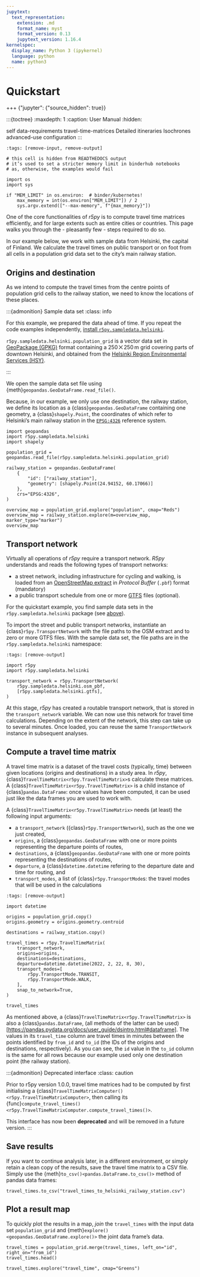 ```yaml
---
jupytext:
  text_representation:
    extension: .md
    format_name: myst
    format_version: 0.13
    jupytext_version: 1.16.4
kernelspec:
  display_name: Python 3 (ipykernel)
  language: python
  name: python3
---
```


# Quickstart

+++ {"jupyter": {"source_hidden": true}}

:::{toctree}
:maxdepth: 1
:caption: User Manual
:hidden:

self
data-requirements
travel-time-matrices
Detailed itineraries <detailed-itineraries>
Isochrones <isochrones>
advanced-use
configuration
:::

```{code-cell}
:tags: [remove-input, remove-output]

# this cell is hidden from READTHEDOCS output
# it’s used to set a stricter memory limit in binderhub notebooks
# as, otherwise, the examples would fail

import os
import sys

if "MEM_LIMIT" in os.environ:  # binder/kubernetes!
    max_memory = int(os.environ["MEM_LIMIT"]) / 2
    sys.argv.extend(["--max-memory", f"{max_memory}"])
```

One of the core functionalities of *r5py* is to compute travel time matrices
efficiently, and for large extents such as entire cities or countries. This
page walks you through the - pleasantly few - steps required to do so.

In our example below, we work with sample data from Helsinki, the capital of
Finland.  We calculate the travel times on public transport or on foot from all
cells in a population grid data set to the city’s main railway station.


## Origins and destination

As we intend to compute the travel times from the centre points of population grid
cells to the railway station, we need to know the locations of these places.

:::{admonition} Sample data set
:class: info

For this example, we prepared the data ahead of time. If you repeat the code
examples independently, [install
`r5py.sampledata.helsinki`](../installation/installation.md#sample-data-sets).

`r5py.sampledata.helsinki.population_grid` is a vector data set in [GeoPackage
(GPKG)](http://www.opengeospatial.org/standards/geopackage) format containing a
250 ⨉ 250 m grid covering parts of downtown Helsinki, and obtained from the
[Helsinki Region Environmental Services
(HSY)](https://hri.fi/data/en_GB/dataset/vaestotietoruudukko).

:::

We open the sample data set file using {meth}`geopandas.GeoDataFrame.read_file()`.

Because, in our example, we only use one destination, the railway station, we
define its location as a {class}`geopandas.GeoDataFrame` containing one
geometry, a {class}`shapely.Point`, the coordinates of which refer to Helsinki’s
main railway station in the
[`EPSG:4326`](https://spatialreference.org/ref/epsg/4326/) reference system.

```{code-cell}
import geopandas
import r5py.sampledata.helsinki
import shapely

population_grid = geopandas.read_file(r5py.sampledata.helsinki.population_grid)

railway_station = geopandas.GeoDataFrame(
    {
        "id": ["railway_station"],
        "geometry": [shapely.Point(24.94152, 60.17066)]
    },
    crs="EPSG:4326",
)
```

```{code-cell}
overview_map = population_grid.explore("population", cmap="Reds")
overview_map = railway_station.explore(m=overview_map, marker_type="marker")
overview_map
```

## Transport network

Virtually all operations of *r5py* require a transport network. *R5py*
understands and reads the following types of transport networks:

- a street network, including infrastructure for cycling and walking, is
  loaded from an [OpenStreetMap
  extract](https://wiki.openstreetmap.org/wiki/Extracts) in *Protocol Buffer*
  (`.pbf`) format (mandatory)
- a public transport schedule from one or more
  [GTFS](https://en.wikipedia.org/wiki/GTFS) files (optional).

For the quickstart example, you find sample data sets in the
`r5py.sampledata.helsinki` package (see [above](#origins-and-destination)).

To import the street and public transport networks, instantiate an
{class}`r5py.TransportNetwork` with the file paths to the OSM extract and to
zero or more GTFS files. With the sample data set, the file paths are in the
`r5py.sampledata.helsinki` namespace:

```{code-cell}
:tags: [remove-output]

import r5py
import r5py.sampledata.helsinki

transport_network = r5py.TransportNetwork(
    r5py.sampledata.helsinki.osm_pbf,
    [r5py.sampledata.helsinki.gtfs],
)
```

At this stage, *r5py* has created a routable transport network, that is stored
in the `transport_network` variable. We can now use this network for travel time
calculations. Depending on the extent of the network, this step can take up to
several minutes. Once loaded, you can reuse the same `TransportNetwork` instance
in subsequent analyses.


## Compute a travel time matrix

A travel time matrix is a dataset of the travel costs (typically, time) between
given locations (origins and destinations) in a study area.  In *r5py*,
{class}`TravelTimeMatrix<r5py.TravelTimeMatrix>`s calculate these matrices. A
{class}`TravelTimeMatrix<r5py.TravelTimeMatrix>` is a child instance of
{class}`pandas.DataFrame`: once values have been computed, it can be used just
like the data frames you are used to work with.

A {class}`TravelTimeMatrix<r5py.TravelTimeMatrix>` needs (at least)
the following input arguments:
- a `transport_network` ({class}`r5py.TransportNetwork`), such as the one we
  just created,
- `origins`, a {class}`geopandas.GeoDataFrame` with one or more points
  representing the departure points of routes,
- `destinations`, a {class}`geopandas.GeoDataFrame` with one or more points
  representing the destinations of routes,
- `departure`, a {class}`datetime.datetime`
  refering to the departure date and time for routing, and
- `transport_modes`, a list of {class}`r5py.TransportMode`s: the travel modes
  that will be used in the calculations

```{code-cell}
:tags: [remove-output]

import datetime

origins = population_grid.copy()
origins.geometry = origins.geometry.centroid

destinations = railway_station.copy()

travel_times = r5py.TravelTimeMatrix(
    transport_network,
    origins=origins,
    destinations=destinations,
    departure=datetime.datetime(2022, 2, 22, 8, 30),
    transport_modes=[
        r5py.TransportMode.TRANSIT,
        r5py.TransportMode.WALK,
    ],
    snap_to_network=True,
)
```

```{code-cell}
travel_times
```

As mentioned above, a {class}`TravelTimeMatrix<r5py.TravelTimeMatrix>` is also a
{class}`pandas.DataFrame`, (all methods of the latter can be
used)[https://pandas.pydata.org/docs/user_guide/dsintro.html#dataframe].  The
values in its `travel_time` column are travel times in minutes between the
points identified by `from_id` and `to_id` (the IDs of the origins and
destinations, respectively). As you can see, the `id` value in the `to_id`
column is the same for all rows because our example used only one destination
point (the railway station).


:::{admonition} Deprecated interface
:class: caution

Prior to r5py version 1.0.0, travel time matrices had to be computed by first
initialising a
{class}`TravelTimeMatrixComputer()<r5py.TravelTimeMatrixComputer>`, then calling
its
{func}`compute_travel_times()<r5py.TravelTimeMatrixComputer.compute_travel_times()>`.

This interface has now been **deprecated** and will be removed in a future
version.
:::


## Save results

If you want to continue analysis later, in a different environment, or simply
retain a clean copy of the results, save the travel time matrix to a CSV file.
Simply use the {meth}`to_csv()<pandas.DataFrame.to_csv()>` method of pandas data
frames:

```{code-cell}
travel_times.to_csv("travel_times_to_helsinki_railway_station.csv")
```

## Plot a result map

To quickly plot the results in a map, *join* the `travel_times` with the input
data set `population_grid` and
{meth}`explore()<geopandas.GeoDataFrame.explore()>` the joint data frame’s
data.

```{code-cell}
travel_times = population_grid.merge(travel_times, left_on="id", right_on="from_id")
travel_times.head()
```

```{code-cell}
travel_times.explore("travel_time", cmap="Greens")
```
